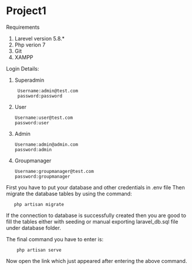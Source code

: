 # Project1
Requirements
1. Larevel version 5.8.*
2. Php verion 7
3. Git
4. XAMPP

Login Details:
1. Superadmin

        Username:admin@test.com
        password:password

2. User

       Username:user@test.com
       password:user
           
3. Admin

       Username:admin@admin.com
       password:admin
                      
4. Groupmanager

       Username:groupmanager@test.com
       password:groupmanager
       
First you have to put your database and other credentials in .env file
Then migrate the database tables by using the command:

       php artisan migrate

If the connection to database is successfully created then you are good to fill the tables either with seeding or manual exporting laravel_db.sql file under database folder.

The final command you have to enter is:

        php artisan serve
        
Now open the link which just appeared after entering the above command.
                                 
